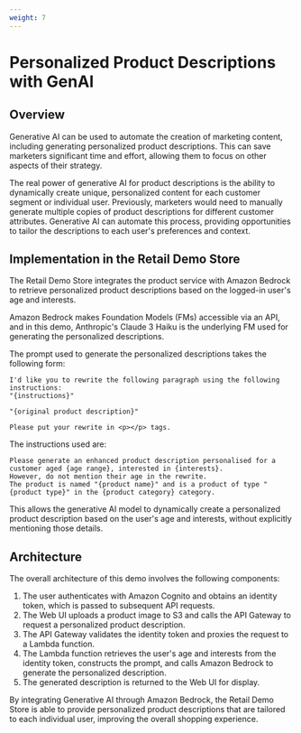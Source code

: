 ```yaml
---
weight: 7
---
```

# Personalized Product Descriptions with GenAI

## Overview

Generative AI can be used to automate the creation of marketing content, including generating personalized product descriptions. This can save marketers significant time and effort, allowing them to focus on other aspects of their strategy.

The real power of generative AI for product descriptions is the ability to dynamically create unique, personalized content for each customer segment or individual user. Previously, marketers would need to manually generate multiple copies of product descriptions for different customer attributes. Generative AI can automate this process, providing opportunities to tailor the descriptions to each user's preferences and context.

## Implementation in the Retail Demo Store

The Retail Demo Store integrates the product service with Amazon Bedrock to retrieve personalized product descriptions based on the logged-in user's age and interests.

Amazon Bedrock makes Foundation Models (FMs) accessible via an API, and in this demo, Anthropic's Claude 3 Haiku is the underlying FM used for generating the personalized descriptions.

The prompt used to generate the personalized descriptions takes the following form:

```
I'd like you to rewrite the following paragraph using the following instructions:
"{instructions}"

"{original product description}"

Please put your rewrite in <p></p> tags.
```

The instructions used are:

```
Please generate an enhanced product description personalised for a customer aged {age range}, interested in {interests}.
However, do not mention their age in the rewrite. 
The product is named "{product name}" and is a product of type "{product type}" in the {product category} category.
```

This allows the generative AI model to dynamically create a personalized product description based on the user's age and interests, without explicitly mentioning those details.

## Architecture

The overall architecture of this demo involves the following components:

1. The user authenticates with Amazon Cognito and obtains an identity token, which is passed to subsequent API requests.
2. The Web UI uploads a product image to S3 and calls the API Gateway to request a personalized product description.
3. The API Gateway validates the identity token and proxies the request to a Lambda function.
4. The Lambda function retrieves the user's age and interests from the identity token, constructs the prompt, and calls Amazon Bedrock to generate the personalized description.
5. The generated description is returned to the Web UI for display.

By integrating Generative AI through Amazon Bedrock, the Retail Demo Store is able to provide personalized product descriptions that are tailored to each individual user, improving the overall shopping experience.
